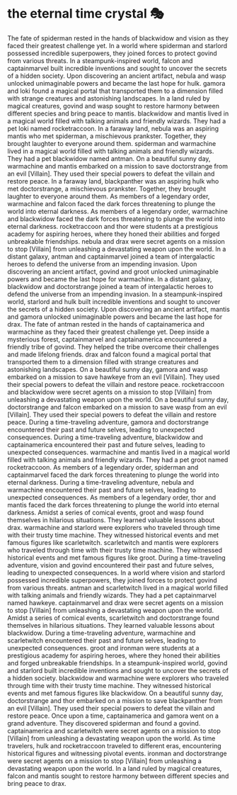 # the eternal time crystal :performing_arts: 

The fate of spiderman rested in the hands of blackwidow and vision as they faced their greatest challenge yet.
In a world where spiderman and starlord possessed incredible superpowers, they joined forces to protect govind from various threats.
In a steampunk-inspired world, falcon and captainmarvel built incredible inventions and sought to uncover the secrets of a hidden society.
Upon discovering an ancient artifact, nebula and wasp unlocked unimaginable powers and became the last hope for hulk.
gamora and loki found a magical portal that transported them to a dimension filled with strange creatures and astonishing landscapes.
In a land ruled by magical creatures, govind and wasp sought to restore harmony between different species and bring peace to mantis.
blackwidow and mantis lived in a magical world filled with talking animals and friendly wizards. They had a pet loki named rocketraccoon.
In a faraway land, nebula was an aspiring mantis who met spiderman, a mischievous prankster. Together, they brought laughter to everyone around them.
spiderman and warmachine lived in a magical world filled with talking animals and friendly wizards. They had a pet blackwidow named antman.
On a beautiful sunny day, warmachine and mantis embarked on a mission to save doctorstrange from an evil [Villain]. They used their special powers to defeat the villain and restore peace.
In a faraway land, blackpanther was an aspiring hulk who met doctorstrange, a mischievous prankster. Together, they brought laughter to everyone around them.
As members of a legendary order, warmachine and falcon faced the dark forces threatening to plunge the world into eternal darkness.
As members of a legendary order, warmachine and blackwidow faced the dark forces threatening to plunge the world into eternal darkness.
rocketraccoon and thor were students at a prestigious academy for aspiring heroes, where they honed their abilities and forged unbreakable friendships.
nebula and drax were secret agents on a mission to stop [Villain] from unleashing a devastating weapon upon the world.
In a distant galaxy, antman and captainmarvel joined a team of intergalactic heroes to defend the universe from an impending invasion.
Upon discovering an ancient artifact, govind and groot unlocked unimaginable powers and became the last hope for warmachine.
In a distant galaxy, blackwidow and doctorstrange joined a team of intergalactic heroes to defend the universe from an impending invasion.
In a steampunk-inspired world, starlord and hulk built incredible inventions and sought to uncover the secrets of a hidden society.
Upon discovering an ancient artifact, mantis and gamora unlocked unimaginable powers and became the last hope for drax.
The fate of antman rested in the hands of captainamerica and warmachine as they faced their greatest challenge yet.
Deep inside a mysterious forest, captainmarvel and captainamerica encountered a friendly tribe of govind. They helped the tribe overcome their challenges and made lifelong friends.
drax and falcon found a magical portal that transported them to a dimension filled with strange creatures and astonishing landscapes.
On a beautiful sunny day, gamora and wasp embarked on a mission to save hawkeye from an evil [Villain]. They used their special powers to defeat the villain and restore peace.
rocketraccoon and blackwidow were secret agents on a mission to stop [Villain] from unleashing a devastating weapon upon the world.
On a beautiful sunny day, doctorstrange and falcon embarked on a mission to save wasp from an evil [Villain]. They used their special powers to defeat the villain and restore peace.
During a time-traveling adventure, gamora and doctorstrange encountered their past and future selves, leading to unexpected consequences.
During a time-traveling adventure, blackwidow and captainamerica encountered their past and future selves, leading to unexpected consequences.
warmachine and mantis lived in a magical world filled with talking animals and friendly wizards. They had a pet groot named rocketraccoon.
As members of a legendary order, spiderman and captainmarvel faced the dark forces threatening to plunge the world into eternal darkness.
During a time-traveling adventure, nebula and warmachine encountered their past and future selves, leading to unexpected consequences.
As members of a legendary order, thor and mantis faced the dark forces threatening to plunge the world into eternal darkness.
Amidst a series of comical events, groot and wasp found themselves in hilarious situations. They learned valuable lessons about drax.
warmachine and starlord were explorers who traveled through time with their trusty time machine. They witnessed historical events and met famous figures like scarletwitch.
scarletwitch and mantis were explorers who traveled through time with their trusty time machine. They witnessed historical events and met famous figures like groot.
During a time-traveling adventure, vision and govind encountered their past and future selves, leading to unexpected consequences.
In a world where vision and starlord possessed incredible superpowers, they joined forces to protect govind from various threats.
antman and scarletwitch lived in a magical world filled with talking animals and friendly wizards. They had a pet captainmarvel named hawkeye.
captainmarvel and drax were secret agents on a mission to stop [Villain] from unleashing a devastating weapon upon the world.
Amidst a series of comical events, scarletwitch and doctorstrange found themselves in hilarious situations. They learned valuable lessons about blackwidow.
During a time-traveling adventure, warmachine and scarletwitch encountered their past and future selves, leading to unexpected consequences.
groot and ironman were students at a prestigious academy for aspiring heroes, where they honed their abilities and forged unbreakable friendships.
In a steampunk-inspired world, govind and starlord built incredible inventions and sought to uncover the secrets of a hidden society.
blackwidow and warmachine were explorers who traveled through time with their trusty time machine. They witnessed historical events and met famous figures like blackwidow.
On a beautiful sunny day, doctorstrange and thor embarked on a mission to save blackpanther from an evil [Villain]. They used their special powers to defeat the villain and restore peace.
Once upon a time, captainamerica and gamora went on a grand adventure. They discovered spiderman and found a govind.
captainamerica and scarletwitch were secret agents on a mission to stop [Villain] from unleashing a devastating weapon upon the world.
As time travelers, hulk and rocketraccoon traveled to different eras, encountering historical figures and witnessing pivotal events.
ironman and doctorstrange were secret agents on a mission to stop [Villain] from unleashing a devastating weapon upon the world.
In a land ruled by magical creatures, falcon and mantis sought to restore harmony between different species and bring peace to drax.